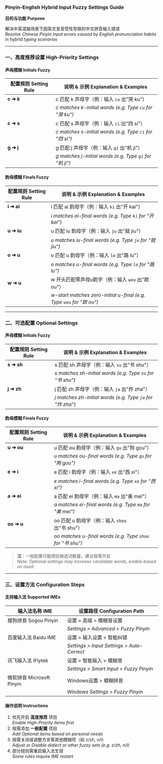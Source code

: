 ### **Pinyin-English Hybrid Input Fuzzy Settings Guide**  


**目的与功能 Purpose**  

解决中英混输场景下因英文发音惯性导致的中文拼音输入错误  
*Resolve Chinese Pinyin input errors caused by English pronunciation habits in hybrid typing scenarios*

---

### **一、高度推荐设置 High-Priority Settings**  
#### **声母模糊 Initials Fuzzy**
| 配置规则 Setting Rule | 说明 & 示例 Explanation & Examples                        |
|----------------------|----------------------------------------------------------|
| **c ➔ k**            | c 匹配 k 声母字（例：输入 `cu` 出"哭 ku"）                |
|                      | *c matches k-initial words (e.g. Type `cu` for "哭 ku")* |
| **c ➔ s**            | c 匹配 s 声母字（例：输入 `ci` 出"四 si"）                |
|                      | *c matches s-initial words (e.g. Type `ci` for "四 si")* |
| **g ➔ j**            | g 匹配 j 声母字（例：输入 `gi` 出"机 ji"）                |
|                      | *g matches j-initial words (e.g. Type `gi` for "机 ji")* |

#### **韵母模糊 Finals Fuzzy**
| 配置规则 Setting Rule | 说明 & 示例 Explanation & Examples                        |
|----------------------|----------------------------------------------------------|
| **i ➔ ai**           | i 匹配 ai 韵母字（例：输入 `ki` 出"开 kai"）              |
|                      | *i matches ai-final words (e.g. Type `ki` for "开 kai")* |
| **u ➔ iu**           | u 匹配 iu 韵母字（例：输入 `ju` 出"就 jiu"）             |
|                      | *u matches iu-final words (e.g. Type `ju` for "就 jiu")* |
| **o ➔ u**            | o 匹配 u 韵母字（例：输入 `lo` 出"路 lu"）               |
|                      | *o matches u-final words (e.g. Type `lo` for "路 lu")*  |
| **w ➔ u**            | w 开头匹配零声母u韵字（例：输入 `wou` 出"欧 ou"）        |
|                      | *w-start matches zero-initial u-final (e.g. Type `wou` for "欧 ou")* |

---

### **二、可选配置 Optional Settings**  
#### **声母模糊 Initials Fuzzy**
| 配置规则 Setting Rule | 说明 & 示例 Explanation & Examples                        |
|----------------------|----------------------------------------------------------|
| **s ➔ sh**           | s 匹配 sh 声母字（例：输入 `su` 出"书 shu"）             |
|                      | *s matches sh-initial words (e.g. Type `su` for "书 shu")* |
| **j ➔ zh**           | j 匹配 zh 声母字（例：输入 `ja` 出"炸 zha"）             |
|                      | *j matches zh-initial words (e.g. Type `ja` for "炸 zha")* |

#### **韵母模糊 Finals Fuzzy**
| 配置规则 Setting Rule | 说明 & 示例 Explanation & Examples                        |
|----------------------|----------------------------------------------------------|
| **u ➔ ou**           | u 匹配 ou 韵母字（例：输入 `gu` 出"狗 gou"）             |
|                      | *u matches ou-final words (e.g. Type `gu` for "狗 gou")* |
| **e ➔ i**            | e 匹配 i 韵母字（例：输入 `xe` 出"西 xi"）               |
|                      | *e matches i-final words (e.g. Type `xe` for "西 xi")*  |
| **a ➔ ei**           | a 匹配 ei 韵母字（例：输入 `ma` 出"美 mei"）             |
|                      | *a matches ei-final words (e.g. Type `ma` for "美 mei")* |
| **oo ➔ u**           | oo 匹配 u 韵母字（例：输入 `shoo` 出"书 shu"）           |
|                      | *oo matches u-final words (e.g. Type `shoo` for "书 shu")* |

> **注**：一般配置可能增加候选词数量，建议按需开启  
> *Note: Optional settings may increase candidate words, enable based on need*

---

### **三、设置方法 Configuration Steps**  
#### **支持输入法 Supported IMEs**
| 输入法名称 IME          | 设置路径 Configuration Path               |
|--------------------------|------------------------------------------|
| 搜狗拼音 Sogou Pinyin    | 设置 > 高级 > 模糊音设置                 |
|                          | *Settings > Advanced > Fuzzy Pinyin*     |
| 百度输入法 Baidu IME     | 设置 > 输入设置 > 智能纠错               |
|                          | *Settings > Input Settings > Auto-Correct* |
| 讯飞输入法 iFlytek       | 设置 > 智能输入 > 模糊音                 |
|                          | *Settings > Smart Input > Fuzzy Pinyin*  |
| 微软拼音 Microsoft Pinyin| Windows设置 > 模糊拼音                   |
|                          | *Windows Settings > Fuzzy Pinyin*        |

#### **操作说明 Instructions**
1. 优先开启 **高度推荐** 项目  
   *Enable High-Priority items first*  
2. 按需添加 **一般配置** 项目  
   *Add Optional items based on personal needs*  
3. 按需关闭或调整方言等其他模糊项（如 z/zh, n/l）  
   *Adjust or Disable dialect or other fuzzy sets (e.g. z/zh, n/l)*  
4. 部分规则需重启输入法生效  
   *Some rules require IME restart*  
